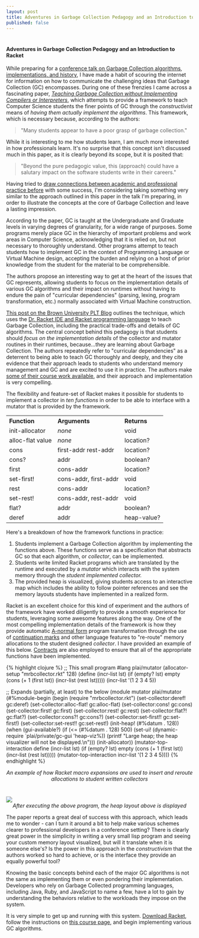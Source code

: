 ```yaml
---
layout: post
title: Adventures in Garbage Collection Pedagogy and an Introduction to Racket
published: false
---
```

# 
#### Adventures in Garbage Collection Pedagogy and an Introduction to Racket

While preparing for a <a href="http://goruco.com/speakers/2013/bernstein-mike/">conference talk on Garbage Collection algorithms, implementations, and history</a>, I have made a habit of scouring the internet for information on how to communicate the challenging ideas that Garbage Collection (GC) encompasses. During one of these frenzies I came across a fascinating paper, <a href="http://faculty.cs.byu.edu/~jay/static/cooper-sigcse2013.pdf">*Teaching Garbage Collection without Implementing Compilers or Interpreters*</a>, which attempts to provide a framework to teach Computer Science students the finer points of GC through the *constructivist* means of *having them actually implement the algorithms*. This framework, which is necessary because, according to the authors:

> "Many students appear to have a poor grasp of garbage collection."

While it is interesting to me how students learn, I am much more interested in how professionals learn. It's no surprise that this concept isn't discussed much in this paper, as it is clearly beyond its scope, but it is posited that:

> "Beyond the pure pedagogic value, this (approach) could have a salutary impact on the software students write in their careers."

Having tried to <a href="http://michaelrbernste.in/2013/02/23/notes-on-teaching-with-the-kernel-language-approach.html">draw connections between academic and professional practice before</a> with some success, I'm considering taking something very similar to the approach outlined in this paper in the talk I'm preparing, in order to illustrate the concepts at the core of Garbage Collection and leave a lasting impression.

According to the paper, GC is taught at the Undergraduate and Graduate levels in varying degrees of granularity, for a wide range of purposes. Some programs merely place GC in the hierarchy of important problems and work areas in Computer Science, acknowledging that it is relied on, but not necessary to thoroughly understand. Other programs attempt to teach students how to implement GC in the context of Programming Language or Virtual Machine design, accepting the burden and relying on a host of prior knowledge from the student for the material to be comprehensible.

The authors propose an interesting way to get at the heart of the issues that GC represents, allowing students to focus on the implementation details of various GC algorithms and their impact on runtimes without having to endure the pain of "curricular dependencies" (parsing, lexing, program transformation, etc.) normally associated with Virtual Machine construction.

<a href="http://blog.brownplt.org/2013/02/19/teaching-gc.html">This post on the Brown University PLT Blog</a> outlines the technique, which uses the <a href="http://racket-lang.org">Dr. Racket IDE and Racket programming language</a> to teach Garbage Collection, including the practical trade-offs and details of GC algorithms. The central concept behind this pedagogy is that students should *focus on the implementation details* of the collector and mutator routines in their runtimes, because...they are learning about Garbage Collection. The authors repeatedly refer to "curricular dependencies" as a deterrent to being able to teach GC thoroughly and deeply, and they cite evidence that their approach leads to students who understand memory management and GC and are excited to use it in practice. The authors make <a href="http://faculty.cs.byu.edu/~jay/courses/2012/fall/330/course/gc.html">some of their course work available</a>, and their approach and implementation is very compelling.

The flexibility and feature-set of Racket makes it possible for students to implement a collector in *ten functions* in order to be able to interface with a mutator that is provided by the framework.

<center>
<table width="600">
<tr align="left">
<th>Function</th>
<th>Arguments</th>
<th>Returns</th>
</tr>
<tr><td>init-allocator</td><td><i>none</i></td><td>void</td></tr>
<tr><td>alloc-flat value</td><td><i>none</i></td><td>location?</td></tr>
<tr><td>cons</td><td>first-addr rest-addr</td><td>location?</td></tr>
<tr><td>cons?</td><td>addr</td><td>boolean?</td></tr>
<tr><td>first</td><td>cons-addr</td><td>location?</td></tr>
<tr><td>set-first!</td><td>cons-addr, first-addr</td><td>void</td></tr>
<tr><td>rest</td><td>cons-addr</td><td>location?</td></tr>
<tr><td>set-rest!</td><td>cons-addr, rest-addr</td><td>void</td></tr>
<tr><td>flat?</td><td>addr</td><td>boolean?</td></tr>
<tr><td>deref</td><td>addr</td><td>heap-value?</td></tr>
</table>
</center>

Here's a breakdown of how the framework functions in practice:

1. Students implement a Garbage Collection algorithm by implementing the functions above. These functions serve as a specification that abstracts GC so that each algorithm, or *collector*, can be implemented.
2. Students write limited Racket programs which are translated by the runtime and executed by a *mutator* which interacts with the system memory through the *student implemented collector.*
3. The provided heap is visualized, giving students access to an interactive map which includes the ability to follow pointer references and see the memory layouts students have implemented in a realized form.

Racket is an excellent choice for this kind of experiment and the authors of the framework have worked diligently to provide a smooth experience for students, leveraging some awesome features along the way. One of the most compelling implementation details of the framework is how they provide automatic <a href="en.wikipedia.org/wiki/A-normal_form">A-normal form</a> program transformation through the use of <a href="http://docs.racket-lang.org/reference/contmarks.html">continuation marks</a> and other language features to "re-route" memory allocations to the student designed *collector*. I have provided an example of this below. <a href="http://docs.racket-lang.org/reference/contracts.html">Contracts</a> are also employed to ensure that all of the appropriate functions have been implemented.

{% highlight clojure %}
;; This small program
#lang plai/mutator
(allocator-setup "mrbcollector.rkt" 128)
(define (incr-list lst)
 (if (empty? lst) empty
 (cons (+ 1 (first lst)) (incr-list (rest lst)))))
(incr-list '(1 2 3 4 5))

;; Expands (partially, at least) to the below
(module mutator plai/mutator
  (#%module-begin
   (begin
     (require "mrbcollector.rkt")
     (set-collector:deref! gc:deref)
     (set-collector:alloc-flat! gc:alloc-flat)
     (set-collector:cons! gc:cons)
     (set-collector:first! gc:first)
     (set-collector:rest! gc:rest)
     (set-collector:flat?! gc:flat?)
     (set-collector:cons?! gc:cons?)
     (set-collector:set-first!! gc:set-first!)
     (set-collector:set-rest!! gc:set-rest!)
     (init-heap! (#%datum . 128))
     (when (gui-available?)
       (if (<= (#%datum . 128) 500)
         (set-ui! (dynamic-require `plai/private/gc-gui 'heap-viz%))
         (printf "Large heap; the heap visualizer will not be displayed.\n")))
     (init-allocator))
   (mutator-top-interaction define
    (incr-list lst)
    (if (empty? lst) empty (cons (+ 1 (first lst)) (incr-list (rest lst)))))
   (mutator-top-interaction incr-list '(1 2 3 4 5))))
{% endhighlight %}

<center><i>An example of how Racket macro expansions are used to insert and reroute allocations to student written collectors</i></center>

# 

<img src="http://michaelrbernste.in/images/heap_layout_racket.png">
<center><i>After executing the above program, the heap layout above is displayed</i></center>

The paper reports a great deal of success with this approach, which leads me to wonder - can I turn it around a bit to help make various schemes clearer to professional developers in a conference setting? There is clearly great power in the simplicity in writing a very small lisp program and seeing your custom memory layout visualized, but will it translate when it is someone else's? Is the power in this approach in the *constructivism* that the authors worked so hard to achieve, or is the interface they provide an equally powerful tool?

Knowing the basic concepts behind each of the major GC algorithms is not the same as implementing them or even pondering their implementation. Developers who rely on Garbage Collected programming languages, including Java, Ruby, and JavaScript to name a few, have a lot to gain by understanding the behaviors relative to the workloads they impose on the system.

It is very simple to get up and running with this system. <a href="http://racket-lang.org/download/">Download Racket</a>, follow the instructions on <a href="http://faculty.cs.byu.edu/~jay/courses/2012/fall/330/course/gc.html">this course page</a>, and begin implementing various GC algorithms.
